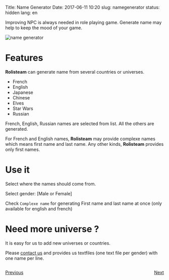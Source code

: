Title: Name Generator
Date: 2017-06-11 10:20
slug: namegenerator
status: hidden
lang: en


Improving NPC is always needed in role playing game. Generate name may help to keep the mood of your game.

![name generator]({filename}/images/NameGenerator_en_003.png)

# Features

**Rolisteam** can generate name from several countries or universes.

* French 
* English
* Japanese
* Chinese
* Elves
* Star Wars 
* Russian

French, English, Russian names are selected from list.
All the others are generated.

For French and English names, **Rolisteam** may provide complexe names which means first name and last name.
Any other kinds, **Rolisteam** provides only first names.

# Use it

Select where the names should come from.

Select gender: [Male or Female]

Check `Complexe name` for generating First name and last name at once (only available for english and french)

# Need more universe ?

It is easy for us to add new universes or countries.

Please [contact us]({filename}25_contactUs.md) and provides us textfiles (one text file per gender) with one name per line. 

<p style="text-align: left; width:49%;  display: inline-block;"><a href="/resources.html">Previous</a></p>
<p style="text-align: right; width:50%;  display: inline-block;"><a href="/units.html">Next</a></p>

